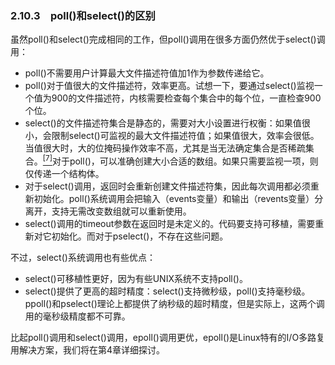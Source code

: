 ### 2.10.3　poll()和select()的区别

虽然poll()和select()完成相同的工作，但poll()调用在很多方面仍然优于select()调用：

+ poll()不需要用户计算最大文件描述符值加1作为参数传递给它。
+ poll()对于值很大的文件描述符，效率更高。试想一下，要通过select()监视一个值为900的文件描述符，内核需要检查每个集合中的每个位，一直检查900个位。
+ select()的文件描述符集合是静态的，需要对大小设置进行权衡：如果值很小，会限制select()可监视的最大文件描述符值；如果值很大，效率会很低。当值很大时，大的位掩码操作效率不高，尤其是当无法确定集合是否稀疏集合。<a class="my_markdown" href="['#anchor27']"><sup class="my_markdown">[7]</sup></a>对于poll()，可以准确创建大小合适的数组。如果只需要监视一项，则仅传递一个结构体。
+ 对于select()调用，返回时会重新创建文件描述符集，因此每次调用都必须重新初始化。poll()系统调用会把输入（events变量）和输出（revents变量）分离开，支持无需改变数组就可以重新使用。
+ select()调用的timeout参数在返回时是未定义的。代码要支持可移植，需要重新对它初始化。而对于pselect()，不存在这些问题。

不过，select()系统调用也有些优点：

+ select()可移植性更好，因为有些UNIX系统不支持poll()。
+ select()提供了更高的超时精度：select()支持微秒级，poll()支持毫秒级。ppoll()和pselect()理论上都提供了纳秒级的超时精度，但是实际上，这两个调用的毫秒级精度都不可靠。

比起poll()调用和select()调用，epoll()调用更优，epoll()是Linux特有的I/O多路复用解决方案，我们将在第4章详细探讨。

